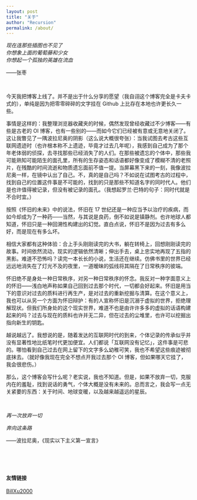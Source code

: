 ```yaml
---
layout: post
title: "关于"
author: "Recursion"
permalink: /about/
---
```


*现在连那些插图也不见了*  
*你想象上面的葡萄藤和少女*  
*你想起一个孤独的英雄在流血*

——张枣

&nbsp;

今天我把博客上线了。并不是出于什么分享的愿望（我自诩这个博客完全是卡夫卡式的），单纯是因为把零零碎碎的文字挂在 Github 上比存在本地也许更长久一些。

事情是这样的：我整理浏览器收藏夹的时候，偶然发现曾经收藏过不少博客——有些是古老的 OI 博客，也有一些别的——而如今它们已经被有意或无意地关闭了。这让我瞥见了一隅波拉尼奥的阴影（这么说大概很夸张）：当我试图去考古这些互联网遗迹时（也许根本称不上遗迹，毕竟才过去几年呢），我感到自己成为了那个年老体弱的侦探，去寻找那些已经消失了的人们。在那些被遗忘的个体中，那些我可能熟知可能陌生的面孔里，所有的生存姿态和话语都好像变成了模糊不清的老照片，在残酷的时间流逝和物质遗忘面前不值一提。当屏幕黑下来的一刻，我像波拉尼奥一样，在镜中认出了自己。不，真的是自己吗？不如说在试图考古的过程中，找到自己的位置这件事是不可能的，找到的只是那些不知道名字的同时代人。他们是也许值得被记录，但没有被记录的面孔。（我想起罗兰·巴特的句子：同时代就是不合时宜。）

按照《怀旧的未来》中的说法，怀旧在 17 世纪还是一种应当予以治疗的疾病，而如今却成为了一种药——当然，与其说是良药，倒不如说是镇静剂。也许地球人都知道，怀旧只是一种回溯性构建出的幻觉。直白点说，怀旧不是因为过去有多么好，而是现在有多么坏。

相信大家都有这种体验：合上手头刚刚读完的大书，躺在转椅上，回想刚刚读完的故事。时间依然流动，现实的逻辑依然清晰；伸出手去，桌上忠实地再现了五指的黑影。难道不恐怖吗？读完一本长长的小说，生活还在继续。仿佛书里的世界已经远远地消失在了灯光不及的夜里，一道暧昧的弧线将其隔在了日常秩序的彼端。

怀旧绝不是身处一种日常秩序，对另一种日常秩序的怀念。我反对一种字面意义上的怀旧——浅白地声称如果自己回到过去那个时代，一切都会好起来。怀旧是用当下的意识对过去的质料进行再生产，是对过去的重新挖掘与清算。在这个意义上，我也可以从另一个方面为怀旧辩护：有的人宣称怀旧是沉溺于虚拟的世界，拒绝理解现状。但我们所身处的这个现实世界，难道不也是由许许多多的虚拟的话语构建起来的吗？过去与现在的质料也许并无二异，但在过去的尘堆里，也许可以挖掘出指向新生的钥匙。

越说越远了。我想说的是，随着发达的互联网时代的到来，个体记录的传承似乎并没有显著性地比纸笔时代更加便宜。人们都说「互联网没有记忆」，这件事是可悲的。哪怕看到自己过去在网上留下的文字多么幼稚可笑，我也不希望这些痕迹被彻底抹去。（就好像我现在完全不想点开我过去那个 OI 博客，但如果哪天它挂了，我会很悲伤。）

那么，这个博客会写什么呢？老实说，我也不知道。但是，如果不放弃一切，克服内在的羞耻，找到说话的勇气，个体大概是没有未来的。总而言之，我会写一点无关紧要的东西：关于时间、地球变暖，以及越来越遥远的星辰。

&nbsp;

*再一次放弃一切*

*奔向这条路*

——波拉尼奥，《现实以下主义第一宣言》

&nbsp;

&nbsp;

#### 友情链接

[BillXu2000](https://billxu2000.github.io/)